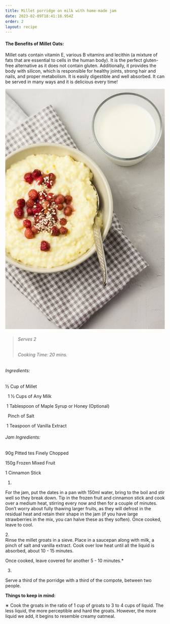 ```yaml
---
title: Millet porridge on milk with home-made jam
date: 2023-02-09T18:41:18.954Z
order: 2
layout: recipe
---
```

#### The Benefits of Millet Oats:

Millet oats contain vitamin E, various B vitamins and lecithin (a mixture of fats that are essential to cells in the human body). It i﻿s t﻿he perfect gluten-free alternative as it does not contain gluten. A﻿dditionally, it provides the body with silicon, which is responsible for healthy joints, strong hair and nails, and proper metabolism. It is easily digestible and well absorbed. It can be served in many ways and it is delicious every time!



![A bowl of porridge, placed on a grey cloth, with a bowl of yogurt on the right.](../uploads/kasza-jaglana-na-mleku.jpg "Millet Porridge (Serving Example)")



> ###### Serves 2
>
> ###### Cooking Time: 20 mins.



###### Ingredients:

½ Cup of Millet

  1 ½ Cups of Any Milk

 1 Tablespoon of Maple Syrup or Honey (Optional)

  Pinch of Salt

 1 Teaspoon of Vanilla Extract



###### Jam Ingredients:

90g Pitted [](https://www.bbcgoodfood.com/glossary/date-glossary)tes Finely Chopped

150g Frozen Mixed Fruit 

1 Cinnamon Stick



1.

For the jam, put the dates in a pan with 150ml water, bring to the boil and stir well so they break down. Tip in the frozen fruit and cinnamon stick and cook over a medium heat, stirring every now and then for a couple of minutes. Don’t worry about fully thawing larger fruits, as they will defrost in the residual heat and retain their shape in the jam (if you have large strawberries in the mix, you can halve these as they soften). Once cooked, leave to cool. 



2.\
Rinse the millet groats in a sieve. Place in a saucepan along with milk, a pinch of salt and vanilla extract. Cook over low heat until all the liquid is absorbed, about 10 - 15 minutes. 

Once cooked, leave covered for another 5 - 10 minutes.*



3.

Serve a third of the porridge with a third of the compote, between two people.



**Things to keep in mind:**

∗ Cook the groats in the ratio of 1 cup of groats to 3 to 4 cups of liquid. The less liquid, the more perceptible and hard the groats. However, the more liquid we add, it begins to resemble creamy oatmeal.